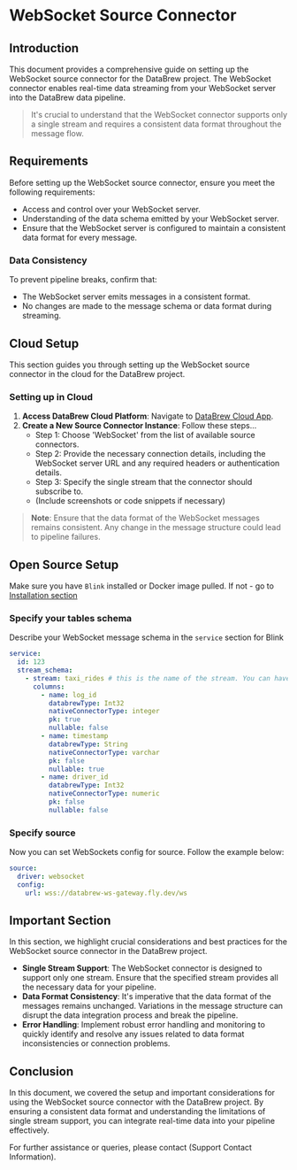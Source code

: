 # WebSocket Source Connector

## Introduction

This document provides a comprehensive guide on setting up the WebSocket source connector for the DataBrew project.
The WebSocket connector enables real-time data streaming from your WebSocket server into the DataBrew data pipeline.

> It's crucial to understand that the WebSocket connector supports only a single stream and requires a consistent data format throughout the message flow.

## Requirements

Before setting up the WebSocket source connector, ensure you meet the following requirements:

- Access and control over your WebSocket server.
- Understanding of the data schema emitted by your WebSocket server.
- Ensure that the WebSocket server is configured to maintain a consistent data format for every message.

### Data Consistency

To prevent pipeline breaks, confirm that:

- The WebSocket server emits messages in a consistent format.
- No changes are made to the message schema or data format during streaming.

## Cloud Setup

This section guides you through setting up the WebSocket source connector in the cloud for the DataBrew project.

### Setting up in Cloud

1. **Access DataBrew Cloud Platform**: Navigate to [DataBrew Cloud App](https://app.databrew.tech).
2. **Create a New Source Connector Instance**: Follow these steps...
    - Step 1: Choose 'WebSocket' from the list of available source connectors.
    - Step 2: Provide the necessary connection details, including the WebSocket server URL and any required headers or authentication details.
    - Step 3: Specify the single stream that the connector should subscribe to.
    - (Include screenshots or code snippets if necessary)

> **Note**: Ensure that the data format of the WebSocket messages remains consistent. Any change in the message structure could lead to pipeline failures.

## Open Source Setup
Make sure you have `Blink` installed or Docker image pulled.
If not - go to [Installation section](Installation.md)

### Specify your tables schema
Describe your WebSocket message schema in the `service` section for Blink

```yaml
service:
  id: 123
  stream_schema:
    - stream: taxi_rides # this is the name of the stream. You can have only one stream for WebSocket connector
      columns:
        - name: log_id
          databrewType: Int32
          nativeConnectorType: integer
          pk: true
          nullable: false
        - name: timestamp
          databrewType: String
          nativeConnectorType: varchar
          pk: false
          nullable: true
        - name: driver_id
          databrewType: Int32
          nativeConnectorType: numeric
          pk: false
          nullable: false
```

### Specify source
Now you can set WebSockets config for source. Follow the example below:

```yaml
source:
  driver: websocket
  config:
    url: wss://databrew-ws-gateway.fly.dev/ws
```

## Important Section

In this section, we highlight crucial considerations and best practices for the WebSocket source connector in the DataBrew project.

- **Single Stream Support**: The WebSocket connector is designed to support only one stream. Ensure that the specified stream provides all the necessary data for your pipeline.
- **Data Format Consistency**: It's imperative that the data format of the messages remains unchanged. Variations in the message structure can disrupt the data integration process and break the pipeline.
- **Error Handling**: Implement robust error handling and monitoring to quickly identify and resolve any issues related to data format inconsistencies or connection problems.

## Conclusion

In this document, we covered the setup and important considerations for using the WebSocket source connector with the DataBrew project. By ensuring a consistent data format and understanding the limitations of single stream support, you can integrate real-time data into your pipeline effectively.

For further assistance or queries, please contact (Support Contact Information).
